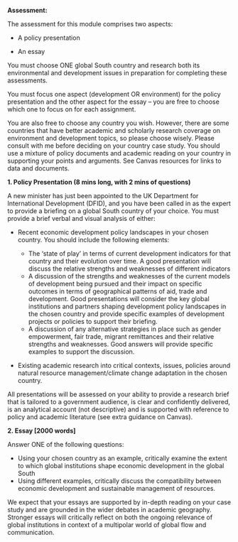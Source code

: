 **Assessment:**

 

The assessment for this module comprises two aspects: 

- A policy presentation

- An essay

You must choose ONE global South country and research both its environmental and development issues in preparation for completing these assessments. 

You must focus one aspect (development OR environment) for the policy presentation  and the other aspect for the essay – you are free to choose which one to focus on for each assignment. 

You are also free to choose any country you wish. However, there are some countries that have better academic and scholarly research coverage on environment and development topics, so please choose wisely. Please consult with me before deciding on your country case study. You should use a mixture of policy documents and academic reading on your country in supporting your points and arguments. See Canvas resources for links to data and documents.

**1. Policy Presentation (8 mins long, with 2 mins of questions)**

 A new minister has just been appointed to the UK Department for International Development (DFID), and you have been called in as the expert to provide a briefing on a global South country of your choice. You must provide a brief verbal and visual analysis of either:

- Recent economic development policy landscapes in your chosen country. You should include the following elements:
  - The ‘state of play’ in terms of current development indicators for that country and their evolution over time. A good presentation will discuss the relative strengths and weaknesses of different indicators
  - A discussion of the strengths and weaknesses of the current models of development being pursued and their impact on specific outcomes in terms of geographical patterns of aid, trade and development. Good presentations will consider the key global institutions and partners shaping development policy landscapes in the chosen country and provide specific examples of development projects or policies to support their briefing.
  - A discussion of any alternative strategies in place such as gender empowerment, fair trade, migrant remittances and their relative strengths and weaknesses. Good answers will provide specific examples to support the discussion.

- Existing academic research into critical contexts, issues, policies around natural resource management/climate change adaptation in the chosen country.

All presentations will be assessed on your ability to provide a research brief that is tailored to a government audience, is clear and confidently delivered, is an analytical account (not descriptive) and is supported with reference to policy and academic literature  (see extra guidance on Canvas).

 

**2. Essay [2000 words]**

Answer ONE of the following questions: 

- Using your chosen country as an example, critically examine the extent to which global institutions shape economic development in the global South
- Using different examples, critically discuss the compatibility between economic development and sustainable management of resources.

We expect that your essays are supported by in-depth reading on your case study and are grounded in the wider debates in academic geography. Stronger essays will critically reflect on both the ongoing relevance of global institutions in context of a multipolar world of global flow and communication.  

 